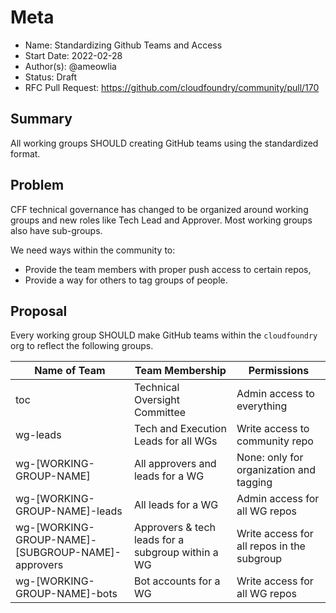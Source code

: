 # Meta
[meta]: #meta
- Name: Standardizing Github Teams and Access
- Start Date: 2022-02-28
- Author(s): @ameowlia
- Status: Draft <!-- Acceptable values: Draft, Approved, On Hold, Superseded -->
- RFC Pull Request: https://github.com/cloudfoundry/community/pull/170


## Summary

All working groups SHOULD creating GitHub teams using the standardized format.

## Problem

CFF technical governance has changed to be organized around working groups and
new roles like Tech Lead and Approver. Most working groups also have sub-groups.

We need ways within the community to:
* Provide the team members with proper push access to certain repos,
* Provide a way for others to tag groups of people.

## Proposal

Every working group SHOULD make GitHub teams within the `cloudfoundry` org to reflect the following groups.

| Name of Team  | Team Membership  | Permissions  |
|---|---|---|
| toc | Technical Oversight Committee | Admin access to everything |
| wg-leads | Tech and Execution Leads for all WGs | Write access to community repo |
| wg-[WORKING-GROUP-NAME] | All approvers and leads for a WG | None: only for organization and tagging |
| wg-[WORKING-GROUP-NAME]-leads | All leads for a WG | Admin access for all WG repos |
| wg-[WORKING-GROUP-NAME]-[SUBGROUP-NAME]-approvers | Approvers & tech leads for a subgroup within a WG | Write access for all repos in the subgroup |
| wg-[WORKING-GROUP-NAME]-bots | Bot accounts for a WG | Write access for all WG repos |
